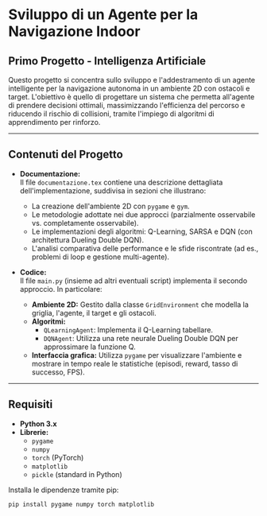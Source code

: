 # Sviluppo di un Agente per la Navigazione Indoor
## Primo Progetto - Intelligenza Artificiale

Questo progetto si concentra sullo sviluppo e l'addestramento di un agente intelligente per la navigazione autonoma in un ambiente 2D con ostacoli e target. L'obiettivo è quello di progettare un sistema che permetta all'agente di prendere decisioni ottimali, massimizzando l'efficienza del percorso e riducendo il rischio di collisioni, tramite l'impiego di algoritmi di apprendimento per rinforzo.

---

## Contenuti del Progetto

- **Documentazione:**  
  Il file `documentazione.tex` contiene una descrizione dettagliata dell'implementazione, suddivisa in sezioni che illustrano:
  - La creazione dell'ambiente 2D con `pygame` e `gym`.
  - Le metodologie adottate nei due approcci (parzialmente osservabile vs. completamente osservabile).
  - Le implementazioni degli algoritmi: Q-Learning, SARSA e DQN (con architettura Dueling Double DQN).
  - L'analisi comparativa delle performance e le sfide riscontrate (ad es., problemi di loop e gestione multi-agente).

- **Codice:**  
  Il file `main.py` (insieme ad altri eventuali script) implementa il secondo approccio. In particolare:
  - **Ambiente 2D:** Gestito dalla classe `GridEnvironment` che modella la griglia, l'agente, il target e gli ostacoli.
  - **Algoritmi:**  
    - `QLearningAgent`: Implementa il Q-Learning tabellare.
    - `DQNAgent`: Utilizza una rete neurale Dueling Double DQN per approssimare la funzione Q.
  - **Interfaccia grafica:** Utilizza `pygame` per visualizzare l'ambiente e mostrare in tempo reale le statistiche (episodi, reward, tasso di successo, FPS).

---

## Requisiti

- **Python 3.x**
- **Librerie:**  
  - `pygame`
  - `numpy`
  - `torch` (PyTorch)
  - `matplotlib`
  - `pickle` (standard in Python)

Installa le dipendenze tramite pip:

```bash
pip install pygame numpy torch matplotlib
